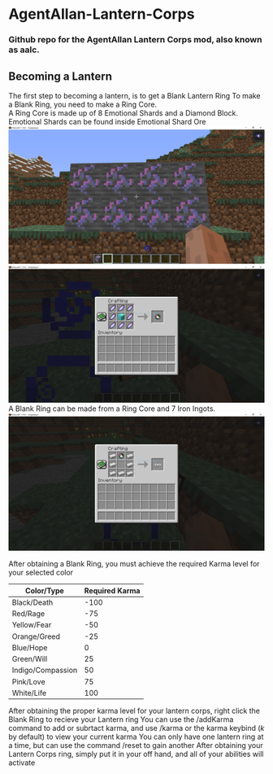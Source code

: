 # AgentAllan-Lantern-Corps

### Github repo for the AgentAllan Lantern Corps mod, also known as aalc.  

## Becoming a Lantern
The first step to becoming a lantern, is to get a Blank Lantern Ring
To make a Blank Ring, you need to make a Ring Core.  
A Ring Core is made up of 8 Emotional Shards and a Diamond Block.  
Emotional Shards can be found inside Emotional Shard Ore
![Emotional Shard Ore](/images/EmotionalShardOreShow.PNG)
![Ring Core Recipe](/images/RingCoreRecipe.PNG)
A Blank Ring can be made from a Ring Core and 7 Iron Ingots.
![Blank Ring Recipe](/images/BlankRingRecipe.PNG)


After obtaining a Blank Ring, you must achieve the required Karma level for your selected color

Color/Type | Required Karma
------------ | -------------
Black/Death | -100
Red/Rage | -75
Yellow/Fear | -50
Orange/Greed | -25
Blue/Hope | 0
Green/Will | 25
Indigo/Compassion | 50
Pink/Love | 75
White/Life | 100


After obtaining the proper karma level for your lantern corps, right click the Blank Ring to recieve your Lantern ring
You can use the /addKarma command to add or subrtact karma, and use /karma or the karma keybind (*k* by default) to view your current karma
You can only have one lantern ring at a time, but can use the command /reset to gain another
After obtaining your Lantern Corps ring, simply put it in your off hand, and all of your abilities will activate
